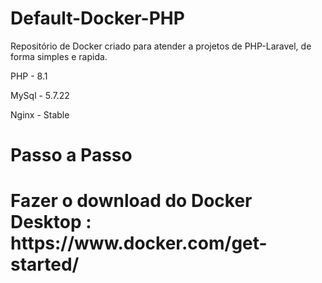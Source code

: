 # Default-Docker-PHP
Repositório de Docker criado para atender a projetos de PHP-Laravel, de forma simples e rapida.

<p>PHP - 8.1</p>
<p>MySql - 5.7.22</p>
<p>Nginx - Stable</p>

<h1>Passo a Passo<h1>
<p> Fazer o download do Docker Desktop : https://www.docker.com/get-started/ <p>
